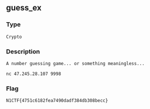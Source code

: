 ## guess\_ex

### Type

`Crypto`

### Description

```
A number guessing game... or something meaningless...

nc 47.245.28.107 9998
```

### Flag

`N1CTF{4751c6182fea7490dadf384db308becc}`


